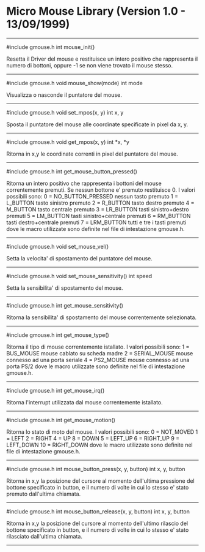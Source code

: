 # Micro Mouse Library (Version 1.0 - 13/09/1999)


*******************************************************************************

#include gmouse.h
int mouse_init()

Resetta il Driver del mouse e restituisce un intero positivo che rappresenta il
numero di bottoni, oppure -1 se non viene trovato il mouse stesso.

*******************************************************************************

#include gmouse.h
void mouse_show(mode)
int mode

Visualizza o nasconde il puntatore del mouse.

*******************************************************************************

#include gmouse.h
void set_mpos(x, y)
int x, y

Sposta il puntatore del mouse alle coordinate specificate in pixel da x, y.

*******************************************************************************

#include gmouse.h
void get_mpos(x, y)
int *x, *y

Ritorna in x,y le coordinate correnti in pixel del puntatore del mouse.

*******************************************************************************

#include gmouse.h
int get_mouse_button_pressed()

Ritorna un intero positivo che rappresenta i bottoni del mouse correntemente
premuti. Se nessun bottone e' premuto restituisce 0.
I valori possibili sono:
 0  =  NO_BUTTON_PRESSED       nessun tasto premuto
 1  =  L_BUTTON                tasto sinistro premuto
 2  =  R_BUTTON                tasto destro premuto
 4  =  M_BUTTON                tasto centrale premuto
 3  =  LR_BUTTON               tasti sinistro+destro premuti
 5  =  LM_BUTTON               tasti sinistro+centrale premuti
 6  =  RM_BUTTON               tasti destro+centrale premuti
 7  =  LRM_BUTTON              tutti e tre i tasti premuti
dove le macro utilizzate sono definite nel file di intestazione gmouse.h.

*******************************************************************************

#include gmouse.h
void set_mouse_vel()

Setta la velocita' di spostamento del puntatore del mouse.

*******************************************************************************

#include gmouse.h
void set_mouse_sensitivity()
int speed

Setta la sensibilita' di spostamento del mouse.

*******************************************************************************

#include gmouse.h
int get_mouse_sensitivity()

Ritorna la sensibilita' di spostamento del mouse correntemente selezionata.

*******************************************************************************

#include gmouse.h
int get_mouse_type()

Ritorna il tipo di mouse correntemente istallato. I valori possibili sono:
 1  =  BUS_MOUSE                mouse cablato su scheda madre
 2  =  SERIAL_MOUSE             mouse connesso ad una porta seriale
 4  =  PS2_MOUSE                mouse connesso ad una porta PS/2
dove le macro utilizzate sono definite nel file di intestazione gmouse.h.

*******************************************************************************

#include gmouse.h
int get_mouse_irq()

Ritorna l'interrupt utilizzata dal mouse correntemente istallato.

*******************************************************************************

#include gmouse.h
int get_mouse_motion()

Ritorna lo stato di moto del mouse. I valori possibili sono:
 0  =  NOT_MOVED
 1  =  LEFT
 2  =  RIGHT
 4  =  UP
 8  =  DOWN
 5  =  LEFT_UP
 6  =  RIGHT_UP
 9  =  LEFT_DOWN
 10 =  RIGHT_DOWN
dove le macro utilizzate sono definite nel file di intestazione gmouse.h.

*******************************************************************************

#include gmouse.h
int mouse_button_press(x, y, button)
int x, y, button

Ritorna in x,y la posizione del cursore al momento dell'ultima pressione del
bottone specificato in button, e il numero di volte in cui lo stesso e' stato
premuto dall'ultima chiamata.

*******************************************************************************

#include gmouse.h
int mouse_button_release(x, y, button)
int x, y, button

Ritorna in x,y la posizione del cursore al momento dell'ultimo rilascio del
bottone specificato in button, e il numero di volte in cui lo stesso e' stato
rilasciato dall'ultima chiamata.

*******************************************************************************